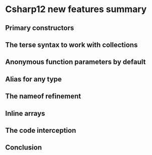 # Csharp12 new features summary

## Primary constructors

## The terse syntax to work with collections

## Anonymous function parameters by default

## Alias for any type

## The nameof refinement

## Inline arrays

## The code interception

## Conclusion
